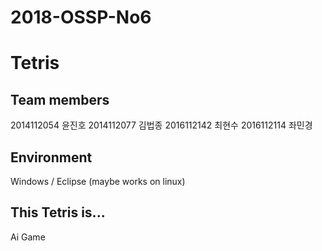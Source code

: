 # 2018-OSSP-No6
# Tetris

## Team members
2014112054 윤진호
2014112077 김법종
2016112142 최현수
2016112114 좌민경

## Environment
Windows / Eclipse
(maybe works on linux)

## This Tetris is...
Ai Game
